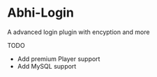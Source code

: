 # Abhi-Login
A advanced login plugin with encyption and more

TODO
- Add premium Player support
- Add MySQL support
